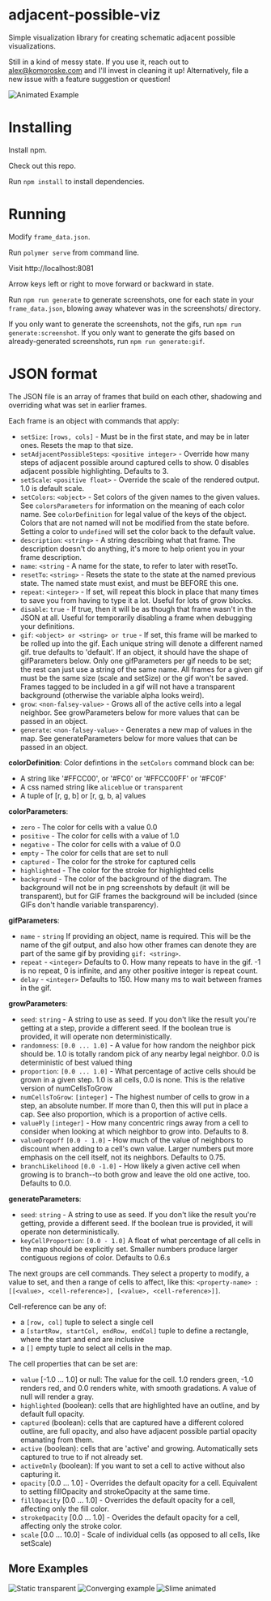 # adjacent-possible-viz
Simple visualization library for creating schematic adjacent possible visualizations.

Still in a kind of messy state. If you use it, reach out to alex@komoroske.com and I'll invest in cleaning it up! Alternatively, file a new issue with a feature suggestion or question!

![Animated Example](/examples/accumulate.gif?raw=true)

# Installing

Install npm.

Check out this repo.

Run `npm install` to install dependencies.

# Running

Modify `frame_data.json`.

Run `polymer serve` from command line.

Visit http://localhost:8081

Arrow keys left or right to move forward or backward in state.

Run `npm run generate` to generate screenshots, one for each state in your `frame_data.json`, blowing away whatever was in the screenshots/ directory.

If you only want to generate the screenshots, not the gifs, run `npm run generate:screenshot`. If you only want to generate the gifs based on already-generated screenshots, run `npm run generate:gif`.

# JSON format

The JSON file is an array of frames that build on each other, shadowing and overriding what was set in earlier frames.

Each frame is an object with commands that apply:

- `setSize`: `[rows, cols]` - Must be in the first state, and may be in later ones. Resets the map to that size.
- `setAdjacentPossibleSteps`: `<positive integer>` - Override how many steps of adjacent possible around captured cells to show. 0 disables adjacent possible highlighting. Defaults to 3.
- `setScale`: `<positive float>` - Override the scale of the rendered output. 1.0 is default scale.
- `setColors`: `<object>` - Set colors of the given names to the given values. See `colorsParameters` for information on the meaning of each color name. See `colorDefinition` for legal value of the keys of the object. Colors that are not named will not be modified from the state before. Setting a color to `undefined` will set the color back to the default value.
- `description`: `<string>` - A string describing what that frame. The description doesn't do anything, it's more to help orient you in your frame description.
- `name`: `<string` - A name for the state, to refer to later with resetTo.
- `resetTo`: `<string>` - Resets the state to the state at the named previous state. The named state must exist, and must be BEFORE this one.
- `repeat`: `<integer>` - If set, will repeat this block in place that many times to save you from having to type it a lot. Useful for lots of grow blocks.
- `disable`: `true` - If true, then it will be as though that frame wasn't in the JSON at all. Useful for temporarily disabling a frame when debugging your definitions.
- `gif`: `<object> or <string> or true` - If set, this frame will be marked to be rolled up into the gif. Each unique string will denote a different named gif. true defaults to 'default'. If an object, it should have the shape of gifParameters below. Only one gifParameters per gif needs to be set; the rest can just use a string of the same name. All frames for a given gif must be the same size (scale and setSize) or the gif won't be saved. Frames tagged to be included in a gif will not have a transparent background (otherwise the variable alpha looks weird).
- `grow`: `<non-falsey-value>` - Grows all of the active cells into a legal neighbor. See growParameters below for more values that can be passed in an object.
- `generate`: `<non-falsey-value>` - Generates a new map of values in the map. See generateParameters below for more values that can be passed in an object.

**colorDefinition**:
Color defintions in the `setColors` command block can be:
- A string like '#FFCC00', or '#FC0' or '#FFCC00FF' or '#FC0F'
- A css named string like `aliceblue` or `transparent`
- A tuple of [r, g, b] or [r, g, b, a] values

**colorParameters**:
- `zero` - The color for cells with a value 0.0
- `positive` - The color for cells with a value of 1.0
- `negative` - The color for cells with a value of 0.0
- `empty` - The color for cells that are set to null
- `captured` - The color for the stroke for captured cells
- `highlighted` - The color for the stroke for highlighted cells
- `background` - The color of the background of the diagram. The background will not be in png screenshots by default (it will be transparent), but for GIF frames the background will be included (since GIFs don't handle variable transparency).

**gifParameters**:
- `name` - `string` If providing an object, name is required. This will be the name of the gif output, and also how other frames can denote they are part of the same gif by providing `gif: <string>`.
- `repeat` - `<integer>` Defaults to 0. How many repeats to have in the gif. -1 is no repeat, 0 is infinite, and any other positive integer is repeat count.
- `delay` - `<integer>` Defaults to 150. How many ms to wait between frames in the gif.

**growParameters**:
- `seed`: `string` - A string to use as seed. If you don't like the result you're getting at a step, provide a different seed. If the boolean true is provided, it will operate non deterministically.
- `randomness`: `[0.0 ... 1.0]` - A value for how random the neighbor pick should be. 1.0 is totally random pick of any nearby legal neighbor. 0.0 is deterministic of best valued thing
- `proportion`: `[0.0 ... 1.0]` - What percentage of active cells should be grown in a given step. 1.0 is all cells, 0.0 is none. This is the relative version of numCellsToGrow
- `numCellsToGrow`: `[integer]` - The highest number of cells to grow in a step, an absolute number. If more than 0, then this will put in place a cap. See also proportion, which is a proportion of active cells.
- `valuePly` `[integer]` - How many concentric rings away from a cell to consider when looking at which neighbor to grow into. Defaults to 8.
- `valueDropoff` `[0.0 - 1.0]` - How much of the value of neighbors to discount when adding to a cell's own value. Larger numbers put more emphasis on the cell itself, not its neighbors. Defaults to 0.75.
- `branchLikelihood` `[0.0 -1.0]` - How likely a given active cell when growing is to branch--to both grow and leave the old one active, too. Defaults to 0.0.

**generateParameters**:
- `seed`: `string` - A string to use as seed. If you don't like the result you're getting, provide a different seed. If the boolean true is provided, it will operate non deterministically.
- `keyCellProportion`: `[0.0 - 1.0]` A float of what percentage of all cells in the map should be explicitly set. Smaller numbers produce larger contiguous regions of color. Defaults to 0.6.s

The next groups are cell commands. They select a property to modify, a value to set, and then a range of cells to affect, like this:
`<property-name> : [[<value>, <cell-reference>], [<value>, <cell-reference>]]`.

Cell-reference can be any of:
- a `[row, col]` tuple to select a single cell
- a `[startRow, startCol, endRow, endCol]` tuple to define a rectangle, where the start and end are inclusive
- a `[]` empty tuple to select all cells in the map.

The cell properties that can be set are:
- `value` [-1.0 ... 1.0] or null: The value for the cell. 1.0 renders green, -1.0 renders red, and 0.0 renders white, with smooth gradations. A value of null will render a gray.
- `highlighted` (boolean): cells that are highlighted have an outline, and by default full opacity.
- `captured` (boolean): cells that are captured have a different colored outline, are full opacity, and also have adjacent possible partial opacity emanating from them.
- `active` (boolean): cells that are 'active' and growing. Automatically sets captured to true to if not already set.
- `activeOnly` (boolean): If you want to set a cell to active without also capturing it.
- `opacity` [0.0 ... 1.0] - Overrides the default opacity for a cell. Equivalent to setting fillOpacity and strokeOpacity at the same time.
- `fillOpacity` [0.0 ... 1.0] - Overrides the default opacity for a cell, affecting only the fill color.
- `strokeOpacity` [0.0 ... 1.0] - Overides the default opacity for a cell, affecting only the stroke color. 
- `scale` [0.0 ... 10.0] - Scale of individual cells (as opposed to all cells, like setScale)

## More Examples

![Static transparent](/examples/screenshot_13.png?raw=true)
![Converging example](/examples/converge.gif?raw=true)
![Slime animated](/examples/slime.gif?raw=true)